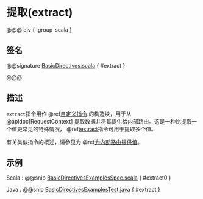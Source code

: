 # 提取(extract)

@@@ div { .group-scala }

## 签名

@@signature [BasicDirectives.scala]($akka-http$/akka-http/src/main/scala/akka/http/scaladsl/server/directives/BasicDirectives.scala) { #extract }

@@@

## 描述

`extract`指令用作 @ref[自定义指令](../custom-directives.md) 的构造块，用于从 @apidoc[RequestContext] 提取数据并将其提供给内部路由。这是一种比提取一个值更常见的特殊情况， @ref[textract](textract.md)指令可用于提取多个值。

有关类似指令的概述，请参见为 @ref[为内部路由提供值](index.md#providedirectives)。

## 示例

Scala
:  @@snip [BasicDirectivesExamplesSpec.scala]($test$/scala/docs/http/scaladsl/server/directives/BasicDirectivesExamplesSpec.scala) { #extract0 }

Java
:  @@snip [BasicDirectivesExamplesTest.java]($test$/java/docs/http/javadsl/server/directives/BasicDirectivesExamplesTest.java) { #extract }
